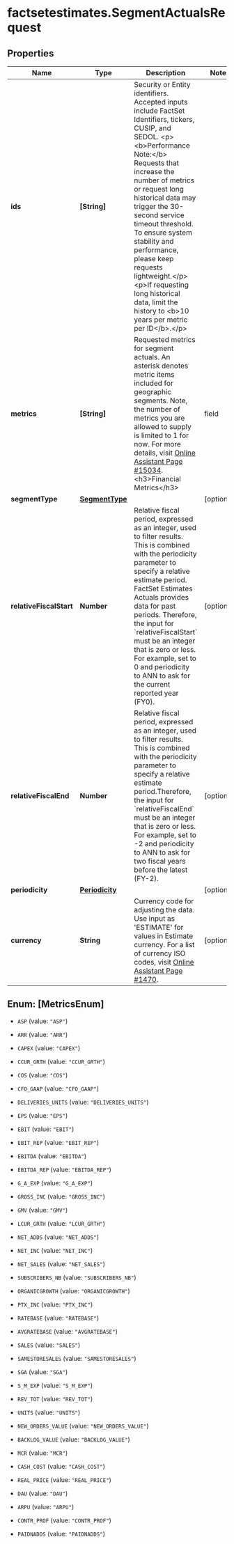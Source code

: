 # factsetestimates.SegmentActualsRequest

## Properties

Name | Type | Description | Notes
------------ | ------------- | ------------- | -------------
**ids** | **[String]** | Security or Entity identifiers. Accepted inputs include FactSet Identifiers, tickers, CUSIP, and SEDOL. &lt;p&gt;&lt;b&gt;Performance Note:&lt;/b&gt; Requests that increase the number of metrics or request long historical data may trigger the 30-second service timeout threshold. To ensure system stability and performance, please keep requests lightweight.&lt;/p&gt; &lt;p&gt;If requesting long historical data, limit the history to &lt;b&gt;10 years per metric per ID&lt;/b&gt;.&lt;/p&gt;  | 
**metrics** | **[String]** | Requested metrics for segment actuals. An asterisk denotes metric items included for geographic segments. Note, the number of metrics you   are allowed to supply is limited to 1 for now. For more details, visit [Online Assistant Page #15034](https://oa.apps.factset.com/pages/15034).  &lt;h3&gt;Financial Metrics&lt;/h3&gt; |field|description| |---|---| |ASP|Average Selling Price| |ARR|Annual Recurring Revenue| |CAPEX|Capital Expenditures| |CCUR_GRTH*|Constant Currency Revenue Growth*| |COS*|Cost of Sales*| |CFO_GAAP|Chief Financial Officer (GAAP)| |DELIVERIES_UNITS|Deliveries Units| |EPS|Earnings Per Share| |EBIT*|Earnings Before Interest and Taxes*| |EBIT_REP|Earnings Before Interest and Taxes - Reported| |EBITDA*|Earnings Before Interest, Taxes, Depreciation, and Amortization*| |EBITDA_REP|Earnings Before Interest, Taxes, Depreciation, and Amortization - Reported| |G_A_EXP|General &amp; Admin Expense| |GROSS_INC*|Gross Income*| |GMV*|Gross Merchandise Volume*| |LCUR_GRTH*|Local Currency Revenue Growth*| |NET_ADDS|Net Adds| |NET_INC*|Net Profit*| |NET_SALES*|Net Sales*| |SUBSCRIBERS_NB*|Number of Subscribers*| |ORGANICGROWTH*|Organic Growth*| |PTX_INC|Pre-Tax Income| |RATEBASE*|Ratebase*| |AVGRATEBASE|Avg. Ratebase| |SALES*|Sales*| |SAMESTORESALES|Same Store Sales| |SGA|Selling, General &amp; Administrative Expenses| |S_M_EXP|Selling &amp; Marketing Expenses| |REV_TOT*|Total Revenues*|  &lt;h3&gt;Industry Metrics&lt;/h3&gt; |field|description| |---|---| |UNITS|Units| |NEW_ORDERS_VALUE*|Home Builders - New Orders Value*| |BACKLOG_VALUE|Home Builders - Backlog Value| |MCR|Hospitals - Medical Cost Ratio (%)| |CASH_COST|Mining - Cash Cost| |REAL_PRICE|Mining - Real Price| |DAU*|Social Media/Games - Daily Active Users*| |ARPU|Telecoms - Average Revenue Per User (ARPU)| |CONTR_PROF|Telecoms - Contribution Profit| |PAIDNADDS|Telecoms - Paid Net Adds|  | 
**segmentType** | [**SegmentType**](SegmentType.md) |  | [optional] 
**relativeFiscalStart** | **Number** | Relative fiscal period, expressed as an integer, used to filter results. This is combined with the periodicity parameter to specify a relative estimate period. FactSet Estimates Actuals provides data for past periods. Therefore, the input for &#x60;relativeFiscalStart&#x60; must be an integer that is zero or less. For example, set to 0 and periodicity to ANN to ask for the current reported year (FY0). | [optional] 
**relativeFiscalEnd** | **Number** | Relative fiscal period, expressed as an integer, used to filter results. This is combined with the periodicity parameter to specify a relative estimate period.Therefore, the input for &#x60;relativeFiscalEnd&#x60; must be an integer that is zero or less. For example, set to -2 and periodicity to ANN to ask for two fiscal years before the latest (FY-2). | [optional] 
**periodicity** | [**Periodicity**](Periodicity.md) |  | [optional] 
**currency** | **String** | Currency code for adjusting the data. Use input as &#39;ESTIMATE&#39; for values in Estimate currency. For a list of currency ISO codes, visit [Online Assistant Page #1470](https://oa.apps.factset.com/pages/1470). | [optional] 



## Enum: [MetricsEnum]


* `ASP` (value: `"ASP"`)

* `ARR` (value: `"ARR"`)

* `CAPEX` (value: `"CAPEX"`)

* `CCUR_GRTH` (value: `"CCUR_GRTH"`)

* `COS` (value: `"COS"`)

* `CFO_GAAP` (value: `"CFO_GAAP"`)

* `DELIVERIES_UNITS` (value: `"DELIVERIES_UNITS"`)

* `EPS` (value: `"EPS"`)

* `EBIT` (value: `"EBIT"`)

* `EBIT_REP` (value: `"EBIT_REP"`)

* `EBITDA` (value: `"EBITDA"`)

* `EBITDA_REP` (value: `"EBITDA_REP"`)

* `G_A_EXP` (value: `"G_A_EXP"`)

* `GROSS_INC` (value: `"GROSS_INC"`)

* `GMV` (value: `"GMV"`)

* `LCUR_GRTH` (value: `"LCUR_GRTH"`)

* `NET_ADDS` (value: `"NET_ADDS"`)

* `NET_INC` (value: `"NET_INC"`)

* `NET_SALES` (value: `"NET_SALES"`)

* `SUBSCRIBERS_NB` (value: `"SUBSCRIBERS_NB"`)

* `ORGANICGROWTH` (value: `"ORGANICGROWTH"`)

* `PTX_INC` (value: `"PTX_INC"`)

* `RATEBASE` (value: `"RATEBASE"`)

* `AVGRATEBASE` (value: `"AVGRATEBASE"`)

* `SALES` (value: `"SALES"`)

* `SAMESTORESALES` (value: `"SAMESTORESALES"`)

* `SGA` (value: `"SGA"`)

* `S_M_EXP` (value: `"S_M_EXP"`)

* `REV_TOT` (value: `"REV_TOT"`)

* `UNITS` (value: `"UNITS"`)

* `NEW_ORDERS_VALUE` (value: `"NEW_ORDERS_VALUE"`)

* `BACKLOG_VALUE` (value: `"BACKLOG_VALUE"`)

* `MCR` (value: `"MCR"`)

* `CASH_COST` (value: `"CASH_COST"`)

* `REAL_PRICE` (value: `"REAL_PRICE"`)

* `DAU` (value: `"DAU"`)

* `ARPU` (value: `"ARPU"`)

* `CONTR_PROF` (value: `"CONTR_PROF"`)

* `PAIDNADDS` (value: `"PAIDNADDS"`)




